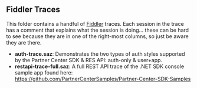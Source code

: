 ## Fiddler Traces

This folder contains a handful of [Fiddler](http://www.telerik.com/fiddler) traces. Each session in the trace has a comment that explains what the session is doing... these can be hard to see because they are in one of the right-most columns, so just be aware they are there.

- **auth-trace.saz**: Demonstrates the two types of auth styles supported by the Partner Center SDK & RES API: auth-only & user+app.
- **restapi-trace-full.saz**: A full REST API trace of the .NET SDK console sample app found here: https://github.com/PartnerCenterSamples/Partner-Center-SDK-Samples